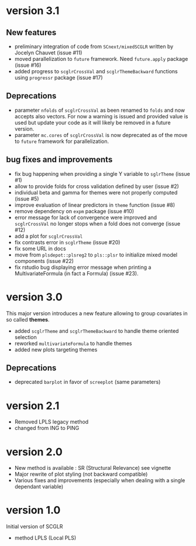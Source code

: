 # version 3.1

## New features
- preliminary integration of code from `SCnext/mixedSCGLR` written by Jocelyn Chauvet (issue #11)
- moved parallelization to `future` framework. Need `future.apply` package (issue #16)
- added progress to `scglrCrossVal` and `scglrThemeBackward` functions using `progressr` package (issue #17)

## Deprecations
- parameter `nfolds` of `scglrCrossVal` as been renamed to `folds` and now accepts also vectors.
For now a warning is issued and provided value is used but update your code as it will likely be removed
in a future version.
- parameter `mc.cores` of `scglrCrossVal` is now deprecated as of the move to `future` framework for parallelization.

## bug fixes and improvements
- fix bug happening when providing a single Y variable to `sglrTheme` (issue #1)
- allow to provide folds for cross validation defined by user (issue #2)
- individual beta and gamma for themes were not properly computed (issue #5) 
- improve evaluation of linear predictors in `theme` function (issue #8)
- remove dependency on `expm` package (issue #10)
- error message for lack of convergence were improved and `scglrCrossVal` no longer
  stops when a fold does not converge (issue #12)
- add a plot for `scglrCrossVal`
- fix contrasts error in `scglrTheme` (issue #20)
- fix some URL in docs
- move from `plsdepot::plsreg2` to `pls::plsr` to initialize mixed model components (issue #22)
- fix rstudio bug displaying error message when printing a MultivariateFormula (in fact a Formula) (issue #23).

# version 3.0
This major version introduces a new feature allowing to group covariates in so called **themes**.

- added `scglrTheme` and `scglrThemeBackward` to handle theme oriented selection
- reworked `multivariateFormula` to handle themes
- added new plots targeting themes

## Deprecations
- deprecated `barplot` in favor of `screeplot` (same parameters)

# version 2.1
- Removed LPLS legacy method
- changed from ING to PING

# version 2.0
- New method is available : SR (Structural Relevance) see vignette
- Major rewrite of plot styling (not backward compatible)
- Various fixes and improvements (especially when dealing with
a single dependant variable)

# version 1.0
Initial version of SCGLR

- method LPLS (Local PLS)
